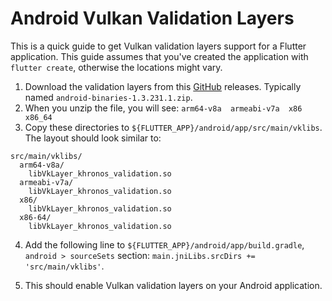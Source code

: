 # Android Vulkan Validation Layers

This is a quick guide to get Vulkan validation layers support for a Flutter application. This guide assumes that you've created the application with `flutter create`, otherwise the locations might vary.

1. Download the validation layers from this [GitHub](https://github.com/KhronosGroup/Vulkan-ValidationLayers/releases) releases. Typically named `android-binaries-1.3.231.1.zip`.
2. When you unzip the file, you will see: `arm64-v8a  armeabi-v7a  x86  x86_64`
3. Copy these directories to `${FLUTTER_APP}/android/app/src/main/vklibs`. The layout should look similar to:

```
src/main/vklibs/
  arm64-v8a/
    libVkLayer_khronos_validation.so
  armeabi-v7a/
    libVkLayer_khronos_validation.so
  x86/
    libVkLayer_khronos_validation.so
  x86-64/
    libVkLayer_khronos_validation.so
```

4. Add the following line to `${FLUTTER_APP}/android/app/build.gradle`, `android > sourceSets` section: `main.jniLibs.srcDirs += 'src/main/vklibs'`.

5. This should enable Vulkan validation layers on your Android application.
